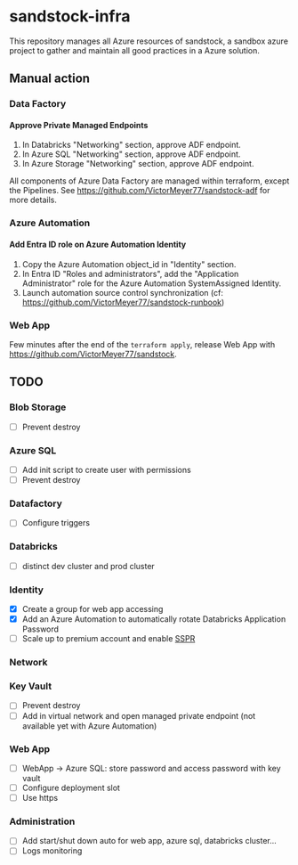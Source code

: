 # sandstock-infra


This repository manages all Azure resources of sandstock, a sandbox azure project to gather and maintain all good practices in a Azure solution.


## Manual action

### Data Factory

#### Approve Private Managed Endpoints

1. In Databricks "Networking" section, approve ADF endpoint.
2. In Azure SQL "Networking" section, approve ADF endpoint.
3. In Azure Storage "Networking" section, approve ADF endpoint.

All components of Azure Data Factory are managed within terraform, except the Pipelines.
See https://github.com/VictorMeyer77/sandstock-adf for more details.

### Azure Automation

#### Add Entra ID role on Azure Automation Identity

1. Copy the Azure Automation object_id in "Identity" section.
2. In Entra ID "Roles and administrators", add the "Application Administrator" role for the Azure Automation SystemAssigned Identity.
3. Launch automation source control synchronization (cf: https://github.com/VictorMeyer77/sandstock-runbook)

### Web App

Few minutes after the end of the `terraform apply`, release Web App with https://github.com/VictorMeyer77/sandstock.

## TODO

### Blob Storage

- [ ] Prevent destroy

### Azure SQL

- [ ] Add init script to create user with permissions
- [ ] Prevent destroy

### Datafactory

- [ ] Configure triggers

### Databricks

- [ ] distinct dev cluster and prod cluster

### Identity

- [x] Create a group for web app accessing
- [x] Add an Azure Automation to automatically rotate Databricks Application Password
- [ ] Scale up to premium account and enable [SSPR](https://learn.microsoft.com/en-us/entra/identity/authentication/tutorial-enable-sspr)

### Network

### Key Vault

- [ ] Prevent destroy
- [ ] Add in virtual network and open managed private endpoint (not available yet with Azure Automation)

### Web App

- [ ] WebApp -> Azure SQL: store password and access password with key vault
- [ ] Configure deployment slot
- [ ] Use https

### Administration

- [ ] Add start/shut down auto for web app, azure sql, databricks cluster...
- [ ] Logs monitoring
